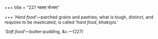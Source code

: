 +++
title = "227 भक्ष्यम् भोज्यम्"

+++
‘*Hard food*’—parched grains and pastries; what is tough, distinct, and
requires to be masticated, is called ‘*hard food*, *bhakṣya*.’

‘*Soft food*’—butter-pudding, &c.—(227)


